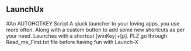 ## LaunchUx
#An AUTOHOTKEY Script
A qiuck launcher to your loving apps, you use more often.
Along with a custom button to add some new shortcuts as per your need.
Launches with a shortcut [winKey]+[p]. PLZ go through Read_me_First.txt file before having fun with Launch-X


